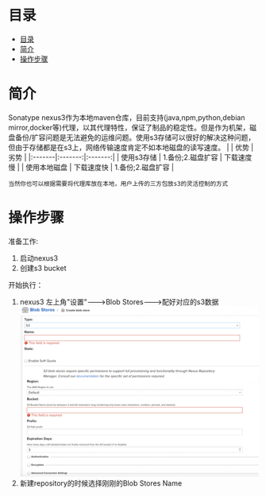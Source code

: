 # 目录
- [目录](#目录)
- [简介](#简介)
- [操作步骤](#操作步骤)


# 简介
Sonatype nexus3作为本地maven仓库，目前支持(java,npm,python,debian mirror,docker等)代理，以其代理特性，保证了制品的稳定性。但是作为机架，磁盘备份/扩容问题是无法避免的运维问题。使用s3存储可以很好的解决这种问题，但由于存储都是在s3上，网络传输速度肯定不如本地磁盘的读写速度。
|  | 优势  | 劣势 |
|:-------|:-------:|:-------:|
| 使用s3存储 | 1.备份;2.磁盘扩容 | 下载速度慢 |
| 使用本地磁盘   | 下载速度快 | 1.备份;2.磁盘扩容   |
```
当然你也可以根据需要将代理库放在本地，用户上传的三方包放s3的灵活控制的方式
```

# 操作步骤
准备工作:
1. 启动nexus3
2. 创建s3 bucket

开始执行：
1. nexus3 左上角"设置"--->Blob Stores--->配好对应的s3数据
   ![配置界面](./nexus3.png)
2. 新建repository的时候选择刚刚的Blob Stores Name